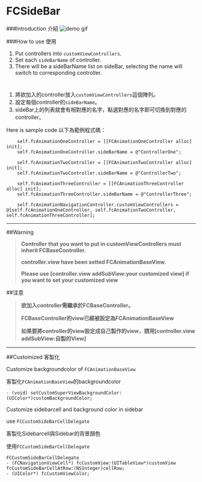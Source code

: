 # FCSideBar

###Introduction 介紹
![demo gif](http://i.imgur.com/WqQi3Of.gif)


###How to use 使用

1. Put controllers into ```customViewControllers```.
2. Set each ```sideBarName``` of controller.
3. There will be a sideBarName list on sideBar, selecting the name will switch to corresponding controller.

# 

1. 將欲加入的controller放入```customViewControllers```這個陣列。
2. 設定每個controller的```sideBarName```。
3. sideBar上的列表就會有相對應的名字，點選對應的名字即可切換到對應的controller。


Here is sample code 以下為範例程式碼：
```
    self.fcAnimationOneController = [[FCAnimationOneController alloc] init];
    self.fcAnimationOneController.sideBarName = @"ControllerOne";
    
    self.fcAnimationTwoController = [[FCAnimationTwoController alloc] init];
    self.fcAnimationTwoController.sideBarName = @"ControllerTwo";

    self.fcAnimationThreeController = [[FCAnimationThreeController alloc] init];
    self.fcAnimationThreeController.sideBarName = @"ControllerThree";
    
    self.fcAnimationNavigationController.customViewControllers = @[self.fcAnimationOneController, self.fcAnimationTwoController, self.fcAnimationThreeController];
```

***

##Warning
> **Controller that you want to put in customViewControllers must inherit FCBaseController.**
>
> **controller.view have been setted FCAnimationBaseView.**
>
> **Please use [controller.view addSubView:your customized view] if you want to set your customized view**

##注意
> **欲加入controller需繼承於FCBaseController。**
>
> **FCBaseController的view已經被設定為FCAnimationBaseView**
>
> **如果要將controller的view設定成自己製作的view，請用[controller.view addSubView:自製的View]**

***

##Customized 客製化

Customize backgroundcolor of ```FCAnimationBaseView```

客製化```FCAnimationBaseView```的backgroundcolor

```- (void) setCustomSuperViewBackgroundColor:(UIColor*)customBackgroundColor;```

Customize sidebarcell and background color in sidebar

use ```FCCustomSideBarCellDelegate```

客製化Sidebarcell與Sidebar的背景顏色

使用```FCCustomSideBarCellDelegate```

```
FCCustomSideBarCellDelegate
- (FCNavigationViewCell*) fcCustomView:(UITableView*)customView fcCustomSideBarCellAtRow:(NSInteger)cellRow;
- (UIColor*) fcCustomViewColor;
```

